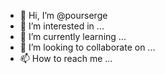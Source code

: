 - 👋 Hi, I’m @pourserge
- 👀 I’m interested in ...
- 🌱 I’m currently learning ...
- 💞️ I’m looking to collaborate on ...
- 📫 How to reach me ...

<!---
pourserge/pourserge is a ✨ special ✨ repository because its `README.md` (this file) appears on your GitHub profile.
You can click the Preview link to take a look at your changes.
--->
